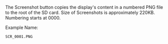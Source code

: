 The Screenshot button copies the display's content in a numbered PNG file to the root of the SD card. Size of Screenshots is approximately 220KB. Numbering starts at 0000.

Example Name:

`SCR_0001.PNG`
